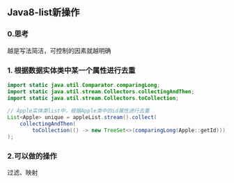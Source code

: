 ## Java8-list新操作

### 0.思考

越是写法简洁，可控制的因素就越明确

### 1. 根据数据实体类中某一个属性进行去重

```java
import static java.util.Comparator.comparingLong;
import static java.util.stream.Collectors.collectingAndThen;
import static java.util.stream.Collectors.toCollection;
 
// Apple实体类list中，根据Apple类中的id属性进行去重
List<Apple> unique = appleList.stream().collect(
    collectingAndThen(
        toCollection(() -> new TreeSet<>(comparingLong(Apple::getId))), ArrayList::new)
);
```

### 2.可以做的操作

过滤、映射